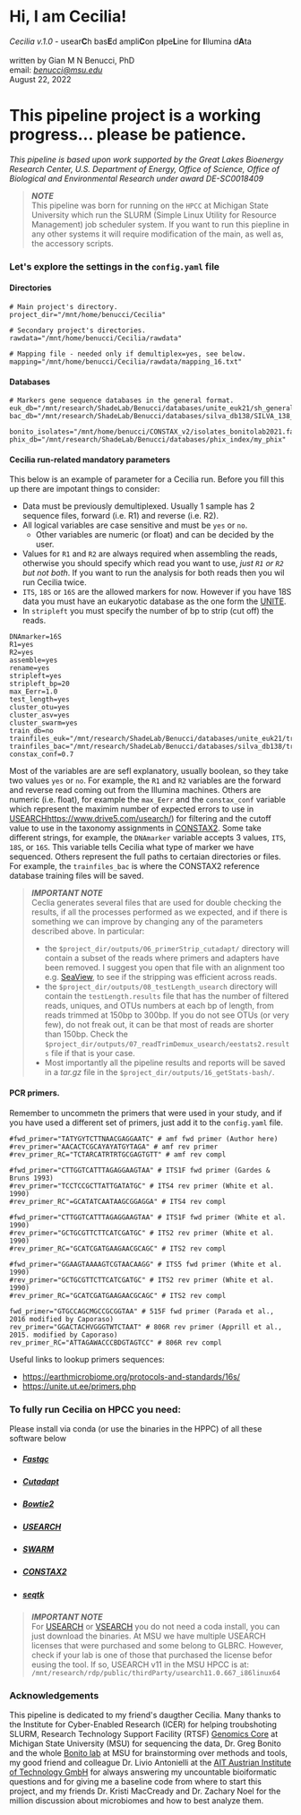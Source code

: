 # **Hi, I am Cecilia!**

*Cecilia v.1.0* - usear**C**h bas**E**d ampli**C**on p**I**pe**L**ine for **I**llumina d**A**ta<br> 
<br>
written by Gian M N Benucci, PhD<br>
email: *benucci@msu.edu*<br>
August 22, 2022

# **This pipeline project is a working progress... please be patience.**

*This pipeline is based upon work supported by the Great Lakes Bioenergy Research Center, U.S. Department of Energy, Office of Science, Office of Biological and Environmental Research under award DE-SC0018409*

> **_NOTE_**<br> 
> This pipeline was born for running on the `HPCC` at Michigan State University which run the SLURM (Simple Linux Utility for Resource Management) job scheduler system. If you want to run this piepline in any other systems it will require modification of the main, as well as, the accessory scripts.

### **Let's explore the settings in the `config.yaml` file**

#### **Directories**
```
# Main project's directory.
project_dir="/mnt/home/benucci/Cecilia"

# Secondary project's directories.
rawdata="/mnt/home/benucci/Cecilia/rawdata"

# Mapping file - needed only if demultiplex=yes, see below.
mapping="/mnt/home/benucci/Cecilia/rawdata/mapping_16.txt"
```

#### **Databases**
```
# Markers gene sequence databases in the general format.
euk_db="/mnt/research/ShadeLab/Benucci/databases/unite_euk21/sh_general_dynamic_euk_10052021_dev.fasta"
bac_db="/mnt/research/ShadeLab/Benucci/databases/silva_db138/SILVA_138_SSURef_tax_silva_bact_arch.fasta"

bonito_isolates="/mnt/home/benucci/CONSTAX_v2/isolates_bonitolab2021.fasta"
phix_db="/mnt/research/ShadeLab/Benucci/databases/phix_index/my_phix"
```
#### Cecilia run-related mandatory parameters
This below is an example of parameter for a Cecilia run. Before you fill this up there are impotant things to consider:
* Data must be previously demultiplexed. Usually 1 sample has 2 sequence files, forward (i.e. R1) and reverse (i.e. R2). 
* All logical variables are case sensitive and must be `yes` or `no`.
	* Other variables are numeric (or float) and can be decided by the user.
* Values for `R1` and `R2` are always required when assembling the reads, otherwise you should specify which read you want to use, *just `R1` or `R2` but not both*. If you want to run the analysis for both reads then you wil run Cecilia twice. 
* `ITS`, `18S` or `16S` are the allowed markers for now. However if you have 18S data you must have an eukaryotic database as the one form the [UNITE](https://unite.ut.ee/).
* In `stripleft` you must specify the number of bp to strip (cut off) the reads.


```
DNAmarker=16S
R1=yes
R2=yes
assemble=yes
rename=yes
stripleft=yes
stripleft_bp=20
max_Eerr=1.0
test_length=yes
cluster_otu=yes
cluster_asv=yes
cluster_swarm=yes
train_db=no
trainfiles_euk="/mnt/research/ShadeLab/Benucci/databases/unite_euk21/trainfiles_unite10052021"
trainfiles_bac="/mnt/research/ShadeLab/Benucci/databases/silva_db138/trainfiles_silva138"
constax_conf=0.7
```
Most of the variables are are sefl explanatory, usually boolean, so they take two values `yes` or `no`. For example, the `R1` and `R2` variables are the forward and reverse read coming out from the Illumina machines. Others are numeric (i.e. float), for example the `max_Eerr` and the `constax_conf` variable which represent the maximim number of expected errors to use in [USEARCH]()https://www.drive5.com/usearch/) for filtering and the cutoff value to use in the taxonomy assignments in [CONSTAX2](https://github.com/liberjul/CONSTAXv2). Some take different strings, for example, the `DNAmarker` variable accepts 3 values, `ITS`, `18S`, or `16S`. This variable tells Cecilia what type of marker we have sequenced. Others represent the full paths to certaian directories or files. For example, the `trainfiles_bac` is where the CONSTAX2 reference database training files will be saved.

> **_IMPORTANT NOTE_**<br>
>Ceclia generates several files that are used for double checking the results, if all the processes performed as we expected, and if there is something we can improve by changing any of the parameters described above. In particular:
>* the `$project_dir/outputs/06_primerStrip_cutadapt/` directory will contain a subset of the reads where primers and adapters have been removed. I suggest you open that file with an alignment too e.g. [SeaView](https://doua.prabi.fr/software/seaview), to see if the stripping was efficient across reads.
>* the `$project_dir/outputs/08_testLength_usearch` directory will contain the `testLength.results` file that has the number of filtered reads, uniques, and OTUs numbers at each bp of length, from reads trimmed at 150bp to 300bp. If you do not see OTUs (or very few), do not freak out, it can be that most of reads are shorter than 150bp. Check the `$project_dir/outputs/07_readTrimDemux_usearch/eestats2.results` file if that is your case.
>* Most importantly all the pipeline results and reports will be saved in a *tar.gz* file in the `$project_dir/outputs/16_getStats-bash/`.


#### **PCR primers.**
Remember to uncommetn the primers that were used in your study, and if you have used a different set of primers, just add it to the `config.yaml` file.
```
#fwd_primer="TATYGYTCTTNAACGAGGAATC" # amf fwd primer (Author here)
#rev_primer="AACACTCGCAYAYATGYTAGA" # amf rev primer
#rev_primer_RC="TCTARCATRTRTGCGAGTGTT" # amf rev compl

#fwd_primer="CTTGGTCATTTAGAGGAAGTAA" # ITS1F fwd primer (Gardes & Bruns 1993)
#rev_primer="TCCTCCGCTTATTGATATGC" # ITS4 rev primer (White et al. 1990)
#rev_primer_RC"=GCATATCAATAAGCGGAGGA" # ITS4 rev compl

#fwd_primer="CTTGGTCATTTAGAGGAAGTAA" # ITS1F fwd primer (White et al. 1990)
#rev_primer="GCTGCGTTCTTCATCGATGC" # ITS2 rev primer (White et al. 1990)
#rev_primer_RC="GCATCGATGAAGAACGCAGC" # ITS2 rev compl

#fwd_primer="GGAAGTAAAAGTCGTAACAAGG" # ITS5 fwd primer (White et al. 1990)
#rev_primer="GCTGCGTTCTTCATCGATGC" # ITS2 rev primer (White et al. 1990)
#rev_primer_RC="GCATCGATGAAGAACGCAGC" # ITS2 rev compl

fwd_primer="GTGCCAGCMGCCGCGGTAA" # 515F fwd primer (Parada et al., 2016 modified by Caporaso)
rev_primer="GGACTACHVGGGTWTCTAAT" # 806R rev primer (Apprill et al., 2015. modified by Caporaso)
rev_primer_RC="ATTAGAWACCCBDGTAGTCC" # 806R rev compl 
```
Useful links to lookup primers sequences:
* https://earthmicrobiome.org/protocols-and-standards/16s/
* https://unite.ut.ee/primers.php

### **To fully run Cecilia on HPCC you need:**
Please install via conda (or use the binaries in the HPPC) of all these software below
* ##### [Fastqc](https://www.bioinformatics.babraham.ac.uk/projects/fastqc/)
* ##### [Cutadapt](https://cutadapt.readthedocs.io/en/stable/)
* ##### [Bowtie2](https://bowtie-bio.sourceforge.net/bowtie2/index.shtml)
* ##### [USEARCH](https://www.drive5.com/usearch/)
* ##### [SWARM](https://github.com/torognes/swarm)
* ##### [CONSTAX2](https://constax.readthedocs.io/en/latest/)
* ##### [seqtk](https://github.com/lh3/seqtk)

> **_IMPORTANT NOTE_**<br> 
>For [USEARCH](https://www.drive5.com/usearch/) or [VSEARCH](https://github.com/torognes/vsearch) you do not need a coda install, you can just download the binaries. At MSU we have multiple USEARCH licenses that were purchased and some belong to GLBRC. However, check if your lab is one of those that purchased the license befor eusing the tool. If so, USEARCH v11 in the MSU HPCC is at: `/mnt/research/rdp/public/thirdParty/usearch11.0.667_i86linux64`

### **Acknowledgements**
This pipeline is dedicated to my friend's daugther Cecilia.
Many thanks to the Institute for Cyber-Enabled Research (ICER) for helping troubshoting SLURM, Research Technology Support Facility (RTSF) [Genomics Core](https://rtsf.natsci.msu.edu/genomics/) at Michigan State University (MSU) for sequencing the data, Dr. Greg Bonito and the whole [Bonito lab](https://www.canr.msu.edu/bonitolab/) at MSU for brainstorming over methods and tools, my good friend and colleague Dr. Livio Antonielli at the [AIT Austrian Institute of Technology GmbH](https://www.ait.ac.at/en/) for always answering my uncountable bioiformatic questions and for giving me a baseline code from where to start this project, and my friends Dr. Kristi MacCready and Dr. Zachary Noel for the million discussion about microbiomes and how to best analyze them.

